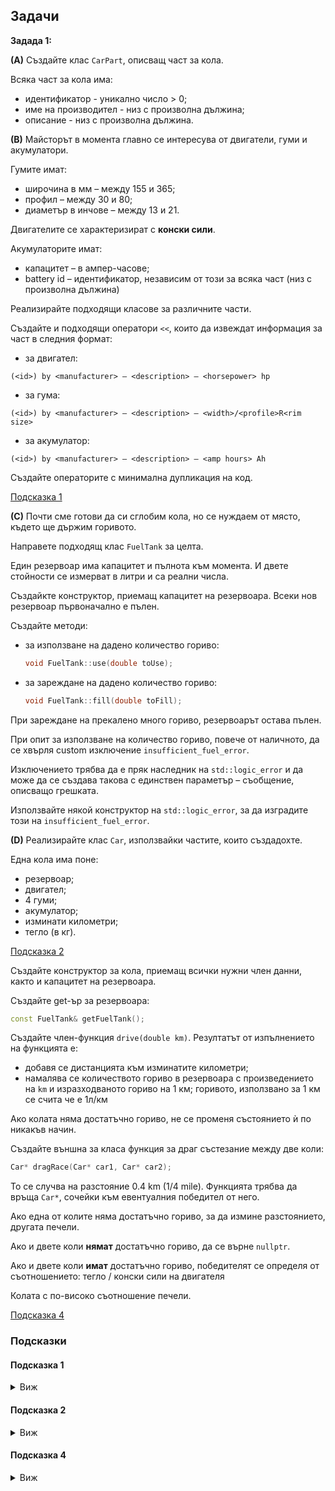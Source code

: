 ## Задачи

**Задада 1:**

**(A)** Създайте клас `CarPart`, описващ част за кола.

Всяка част за кола има:
- идентификатор - уникално число > 0;
- име на производител - низ с произволна дължина;
- описание - низ с произволна дължина.


**(B)** Майсторът в момента главно се интересува от двигатели, гуми и акумулатори.

Гумите имат:
- широчина в мм – между 155 и 365;
- профил – между 30 и 80;
- диаметър в инчове – между 13 и 21.

Двигателите се характеризират с **конски сили**.

Акумулаторите имат:
- капацитет – в ампер-часове;
- battery id – идентификатор, независим от този за всяка част (низ с произволна дължина)

Реализирайте подходящи класове за различните части.

Създайте и подходящи оператори `<<`, които да извеждат информация за част в следния формат:
- за двигател:
```
(<id>) by <manufacturer> – <description> – <horsepower> hp
```
- за гума:
```
(<id>) by <manufacturer> – <description> – <width>/<profile>R<rim size>
```
- за акумулатор:
```
(<id>) by <manufacturer> – <description> – <amp hours> Ah
```

Създайте операторите с минимална дупликация на код.

[Подсказка 1](#подсказка-1)

**(C)** Почти сме готови да си сглобим кола, но се нуждаем от място,
където ще държим горивото.

Направете подходящ клас `FuelTank` за целта.

Един резервоар има капацитет и пълнота към момента. И двете стойности се измерват в литри и са реални числа.

Създайкте конструктор, приемащ капацитет на резервоара.
Всеки нов резервоар първоначално е пълен.

Създайте методи:
- за използване на дадено количество гориво:
  ```cpp
  void FuelTank::use(double toUse);
  ```

- за зареждане на дадено количество гориво:
  ```cpp
  void FuelTank::fill(double toFill);
  ```

При зареждане на прекалено много гориво, резервоарът остава пълен.

При опит за използване на количество гориво, повече от наличното,
да се хвърля custom изключение `insufficient_fuel_error`.

Изключението трябва да е пряк наследник на `std::logic_error`
и да може да се създава такова с единствен параметър – съобщение, описващо грешката.

Използвайте някой конструктор на `std::logic_error`, за да изградите този на `insufficient_fuel_error`.

**(D)** Реализирайте клас `Car`, използвайки частите, които създадохте.

Една кола има поне:
- резервоар;
- двигател;
- 4 гуми;
- акумулатор;
- изминати километри;
- тегло (в кг).

[Подсказка 2](#подсказка-2)

Създайте конструктор за кола, приемащ всички нужни член данни, както и капацитет на резервоара.

Създайте get-ър за резервоара:
```cpp
const FuelTank& getFuelTank();
```

Създайте член-функция `drive(double km)`.
Резултатът от изпълнението на функцията е:
- добавя се дистанцията към изминатите километри;
- намалява се количеството гориво в резервоара с произведението на `km` и изразходваното гориво на 1 км;
горивото, използвано за 1 км се счита че е 1л/км

Ако колата няма достатъчно гориво, не се променя състоянието ѝ по никакъв начин.

Създайте външна за класа функция за драг състезание между две коли:
```cpp
Car* dragRace(Car* car1, Car* car2);
```

To се случва на разстояние 0.4 km (1/4 mile).
Функцията трябва да връща `Car*`, сочейки към евентуалния победител от него.

Ако една от колите няма достатъчно гориво, за да измине разстоянието, другата печели.

Ако и двете коли **нямат** достатъчно гориво, да се върне `nullptr`.

Ако и двете коли **имат** достатъчно гориво, победителят се определя от съотношението: тегло / конски сили на двигателя

Колата с по-високо съотношение печели.

[Подсказка 4](#подсказка-4)

### Подсказки

#### **Подсказка 1**
<details>
  <summary>Виж</summary>

  Създайте `operator <<` за базовия клас и го преизползвайте в производния.

  За да се извика операторът за базовия клас от производния, трябва производният да бъде cast-нат до базовия.

  Например, за `Engine` може да го извикате по някой от тези начини:

  ```cpp
  operator<<(o_stream, (CarPart&) engine);
  ```
  ```cpp
  o_stream << (CarPart&)engine;
  ```

След това просто извеждате допълнителната информация за производния клас (пр. конски сили за двигателя).
</details>

#### **Подсказка 2**
<details>
  <summary>Виж</summary>

  За член-данните двигател, четири гуми и акумулатор може да използвате следните член данни:
  - `Engine*`;
  - `Tyre*[4]`;
  - `Battery*`;

  Това значи, че, например, един двигател може да се използва за множество коли,
  но не винаги целта е кодът да е огледало на реалния свят – интересуваме се повече от
  поведението на обектите. В случая `Engine`, `Tyre` и `Battery` нямат никакво поведение,
  затова си позволяваме да не правим копия от тях.

  Не пречи и да държите копия в `Car`, т.е. `Engine`, `Tyre[4]` и `Battery`,
  само ще се нуждаете от default-ен конструктор за `Tyre`,
  тъй като приемаме масив от такъв тип.

  За `FuelTank` – вече би било грешка няколко обекти от тип `Car`
  да споделят един резервоар.
</details>

#### **Подсказка 4**
<details>
  <summary>Виж</summary>

  Mоже да използвате `try/catch` клаузите върху метода `drive` на колите и да хващате
  изключението `insufficient_fuel_error`, за да постигнете исканото.

  Ако се нуждаете от непублични член данни на
  колите, може да декларирате функцията като приятелска.
</details>